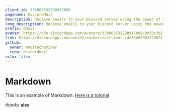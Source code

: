 ```yaml
---
client_id: 330003632298917889
pagename: DiscordMail
description: Recieve emails to your Discord server using the power of webhooks!
long_description: Recieve emails to your Discord server using the power of webhooks!
prefix: dmail
avatar: https://cdn.discordapp.com/avatars/330003632298917889/89f3c3b1fecc4f3f4d73047681fc88e9.png
link: https://discordapp.com/oauth2/authorize?client_id=330003632298917889&scope=bot&permissions=0
github:
  owner: moustacheminer
  repo: discordmail
nsfw: false
---
```


# Markdown
This is an example of Markdown. [Here is a tutorial](https://guides.github.com/features/mastering-markdown/)

_thanks_ **alex**
